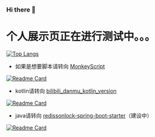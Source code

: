 ### Hi there 👋


# 个人展示页正在进行测试中。。。

[![Top Langs](https://github-readme-stats.vercel.app/api/top-langs/?username=pdkst&layout=compact&hide=html)](https://github.com/pdkst/MonkeyScript)


- 如果是想要脚本请转向 [MonkeyScript](https://github.com/pdkst/MonkeyScript)

[![Readme Card](https://github-readme-stats.vercel.app/api/pin/?username=pdkst&repo=MonkeyScript)](https://github.com/pdkst/MonkeyScript)

- kotlin请转向 [bilibili_danmu_kotlin_version](https://github.com/pdkst/bilibili_danmu_kotlin_version)

[![Readme Card](https://github-readme-stats.vercel.app/api/pin/?username=pdkst&repo=bilibili_danmu_kotlin_version)](https://github.com/pdkst/bilibili_danmu_kotlin_version)

- java请转向 [redissonlock-spring-boot-starter](https://github.com/pdkst/redissonlock-spring-boot-starter)（建设中）

[![Readme Card](https://github-readme-stats.vercel.app/api/pin/?username=pdkst&repo=redissonlock-spring-boot-starter)](https://github.com/pdkst/redissonlock-spring-boot-starter)


<!--
**pdkst/pdkst** is a ✨ _special_ ✨ repository because its `README.md` (this file) appears on your GitHub profile.

Here are some ideas to get you started:

- 🔭 I’m currently working on ...
- 🌱 I’m currently learning ...
- 👯 I’m looking to collaborate on ...
- 🤔 I’m looking for help with ...
- 💬 Ask me about ...
- 📫 How to reach me: ...
- 😄 Pronouns: ...
- ⚡ Fun fact: ...
-->
